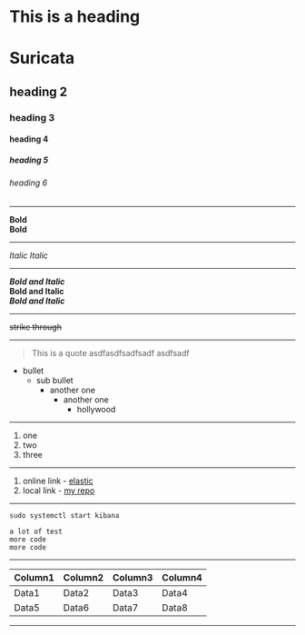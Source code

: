 # This is a heading
# Suricata 
## heading 2
### heading 3
#### heading 4
##### heading 5
###### heading 6

---

**Bold**   
__Bold__

---

*Italic*
_Italic_

---


***Bold and Italic***  
**__Bold and Italic__**  
__*Bold and Italic*__  


---

~~strike through~~

---

> This is a quote
asdfasdfsadfsadf asdfsadf

- bullet
    - sub bullet
        - another one
            - another one
                - hollywood


---

1. one
2. two
5. three


---

1. online link - [elastic](https://elastic.co)
2. local link - [my repo](../NSM-Lebron-James/README.md)

---

`sudo systemctl start kibana`

```
a lot of test
more code
more code
```


---

|Column1|Column2|Column3|Column4|
| --- | --- | --- | --- |
| Data1 | Data2 | Data3 | Data4 |
| Data5 | Data6 | Data7 | Data8 |

---


